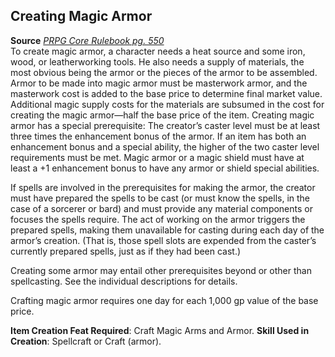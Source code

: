 ## Creating Magic Armor

**Source** [_PRPG Core Rulebook pg. 550_](http://paizo.com/pathfinderRPG/v5748btpy88yj)  
To create magic armor, a character needs a heat source and some iron, wood, or leatherworking tools. He also needs a supply of materials, the most obvious being the armor or the pieces of the armor to be assembled. Armor to be made into magic armor must be masterwork armor, and the masterwork cost is added to the base price to determine final market value. Additional magic supply costs for the materials are subsumed in the cost for creating the magic armor—half the base price of the item. Creating magic armor has a special prerequisite: The creator’s caster level must be at least three times the enhancement bonus of the armor. If an item has both an enhancement bonus and a special ability, the higher of the two caster level requirements must be met. Magic armor or a magic shield must have at least a +1 enhancement bonus to have any armor or shield special abilities.  
  
If spells are involved in the prerequisites for making the armor, the creator must have prepared the spells to be cast (or must know the spells, in the case of a sorcerer or bard) and must provide any material components or focuses the spells require. The act of working on the armor triggers the prepared spells, making them unavailable for casting during each day of the armor’s creation. (That is, those spell slots are expended from the caster’s currently prepared spells, just as if they had been cast.)  
  
Creating some armor may entail other prerequisites beyond or other than spellcasting. See the individual descriptions for details.  
  
Crafting magic armor requires one day for each 1,000 gp value of the base price.  
  
**Item Creation Feat Required**: Craft Magic Arms and Armor. **Skill Used in Creation**: Spellcraft or Craft (armor).